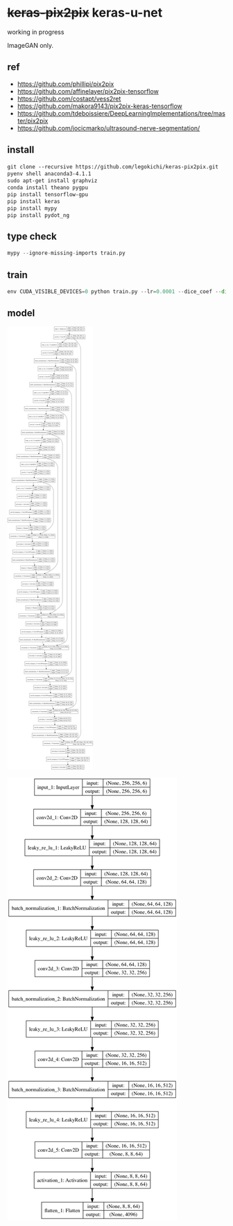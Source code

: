 # ~~keras-pix2pix~~ keras-u-net

working in progress

ImageGAN only.

## ref

* https://github.com/phillipi/pix2pix
* https://github.com/affinelayer/pix2pix-tensorflow
* https://github.com/costapt/vess2ret
* https://github.com/makora9143/pix2pix-keras-tensorflow
* https://github.com/tdeboissiere/DeepLearningImplementations/tree/master/pix2pix
* https://github.com/jocicmarko/ultrasound-nerve-segmentation/

## install

```
git clone --recursive https://github.com/legokichi/keras-pix2pix.git
pyenv shell anaconda3-4.1.1
sudo apt-get install graphviz
conda install theano pygpu
pip install tensorflow-gpu
pip install keras
pip install mypy
pip install pydot_ng
```


## type check

```python
mypy --ignore-missing-imports train.py 
```


## train


```python
env CUDA_VISIBLE_DEVICES=0 python train.py --lr=0.0001 --dice_coef --dir=/data/yosuke/
```

## model

![unet](https://raw.githubusercontent.com/legokichi/keras-pix2pix/master/unet.png)

![disc](https://raw.githubusercontent.com/legokichi/keras-pix2pix/master/disc.png)

